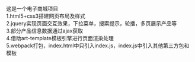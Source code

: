 这是一个电子商城项目  
1.html5+css3搭建网页布局及样式  
2.jquery实现页面交互效果，下拉菜单，搜索提示，轮播，多页展示产品等  
3.部分产品信息数据通过ajax获取  
4.借助art-template模板引擎进行页面渲染处理  
5.webpack打包，index.html中只引入index.js，index.js中引入其他第三方包和模板  